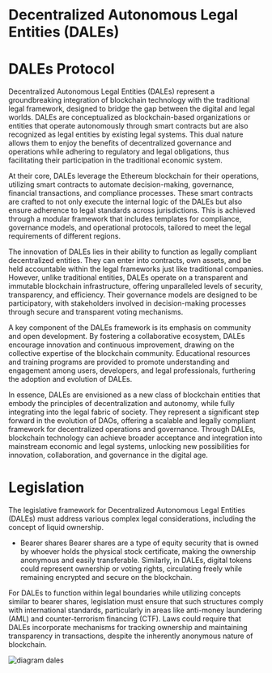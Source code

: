 # Decentralized Autonomous Legal Entities (DALEs) 
# DALEs Protocol

Decentralized Autonomous Legal Entities (DALEs) represent a groundbreaking integration of blockchain technology with the traditional legal framework, designed to bridge the gap between the digital and legal worlds. DALEs are conceptualized as blockchain-based organizations or entities that operate autonomously through smart contracts but are also recognized as legal entities by existing legal systems. This dual nature allows them to enjoy the benefits of decentralized governance and operations while adhering to regulatory and legal obligations, thus facilitating their participation in the traditional economic system.

At their core, DALEs leverage the Ethereum blockchain for their operations, utilizing smart contracts to automate decision-making, governance, financial transactions, and compliance processes. These smart contracts are crafted to not only execute the internal logic of the DALEs but also ensure adherence to legal standards across jurisdictions. This is achieved through a modular framework that includes templates for compliance, governance models, and operational protocols, tailored to meet the legal requirements of different regions.

The innovation of DALEs lies in their ability to function as legally compliant decentralized entities. They can enter into contracts, own assets, and be held accountable within the legal frameworks just like traditional companies. However, unlike traditional entities, DALEs operate on a transparent and immutable blockchain infrastructure, offering unparalleled levels of security, transparency, and efficiency. Their governance models are designed to be participatory, with stakeholders involved in decision-making processes through secure and transparent voting mechanisms.

A key component of the DALEs framework is its emphasis on community and open development. By fostering a collaborative ecosystem, DALEs encourage innovation and continuous improvement, drawing on the collective expertise of the blockchain community. Educational resources and training programs are provided to promote understanding and engagement among users, developers, and legal professionals, furthering the adoption and evolution of DALEs.

In essence, DALEs are envisioned as a new class of blockchain entities that embody the principles of decentralization and autonomy, while fully integrating into the legal fabric of society. They represent a significant step forward in the evolution of DAOs, offering a scalable and legally compliant framework for decentralized operations and governance. Through DALEs, blockchain technology can achieve broader acceptance and integration into mainstream economic and legal systems, unlocking new possibilities for innovation, collaboration, and governance in the digital age.

# Legislation 

The legislative framework for Decentralized Autonomous Legal Entities (DALEs) must address various complex legal considerations, including the concept of liquid ownership. 
- Bearer shares
Bearer shares are a type of equity security that is owned by whoever holds the physical stock certificate, making the ownership anonymous and easily transferable. Similarly, in DALEs, digital tokens could represent ownership or voting rights, circulating freely while remaining encrypted and secure on the blockchain.

For DALEs to function within legal boundaries while utilizing concepts similar to bearer shares, legislation must ensure that such structures comply with international standards, particularly in areas like anti-money laundering (AML) and counter-terrorism financing (CTF). Laws could require that DALEs incorporate mechanisms for tracking ownership and maintaining transparency in transactions, despite the inherently anonymous nature of blockchain.

![diagram dales](https://github.com/elvin3x/DALEs/blob/main/dales-concept-diagram.png?raw=true)
